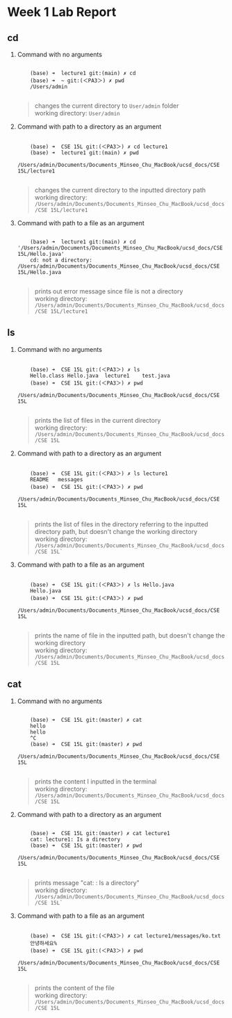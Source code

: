 # Week 1 Lab Report
## cd
<ol>
<li><p> Command with no arguments </p>
  <pre><code>
    (base) ➜  lecture1 git:(main) ✗ cd
    (base) ➜  ~ git:(＜PA3＞) ✗ pwd
    /Users/admin
  </code></pre>
</li>

<blockquote>
  changes the current directory to <code>User/admin</code> folder
 <br>working directory: <code>User/admin</code>
</blockquote>

<li><p> Command with path to a directory as an argument </p>
  <pre><code>
    (base) ➜  CSE 15L git:(＜PA3＞) ✗ cd lecture1                                                               
    (base) ➜  lecture1 git:(main) ✗ pwd
    /Users/admin/Documents/Documents_Minseo_Chu_MacBook/ucsd_docs/CSE 15L/lecture1
  </code></pre>
</li>

<blockquote>
  changes the current directory to the inputted directory path
  <br>working directory: <code>/Users/admin/Documents/Documents_Minseo_Chu_MacBook/ucsd_docs/CSE 15L/lecture1</code>
</blockquote>

<li><p> Command with path to a file as an argument </p>
  <pre><code>
    (base) ➜  lecture1 git:(main) ✗ cd '/Users/admin/Documents/Documents_Minseo_Chu_MacBook/ucsd_docs/CSE 15L/Hello.java'
    cd: not a directory: /Users/admin/Documents/Documents_Minseo_Chu_MacBook/ucsd_docs/CSE 15L/Hello.java
  </code></pre>
</li>

<blockquote>
  prints out error message since file is not a directory
  <br>working directory: <code>/Users/admin/Documents/Documents_Minseo_Chu_MacBook/ucsd_docs/CSE 15L/lecture1</code>
</blockquote>

</ol>

## ls
<ol>
<li><p> Command with no arguments </p>
  <pre><code>
    (base) ➜  CSE 15L git:(＜PA3＞) ✗ ls
    Hello.class Hello.java  lecture1    test.java
    (base) ➜  CSE 15L git:(＜PA3＞) ✗ pwd
    /Users/admin/Documents/Documents_Minseo_Chu_MacBook/ucsd_docs/CSE 15L
  </code></pre>
</li>

<blockquote>
  prints the list of files in the current directory
  <br>working directory: <code>/Users/admin/Documents/Documents_Minseo_Chu_MacBook/ucsd_docs/CSE 15L</code>
</blockquote>
  
<li><p> Command with path to a directory as an argument </p>
  <pre><code>
    (base) ➜  CSE 15L git:(＜PA3＞) ✗ ls lecture1
    README   messages
    (base) ➜  CSE 15L git:(＜PA3＞) ✗ pwd
    /Users/admin/Documents/Documents_Minseo_Chu_MacBook/ucsd_docs/CSE 15L
  </code></pre>
</li>

<blockquote>
  prints the list of files in the directory referring to the inputted directory path, but doesn't change the working directory
  <br>working directory: <code>/Users/admin/Documents/Documents_Minseo_Chu_MacBook/ucsd_docs/CSE 15L`</code>
</blockquote>
  
<li><p> Command with path to a file as an argument </p>
  <pre><code>
    (base) ➜  CSE 15L git:(＜PA3＞) ✗ ls Hello.java
    Hello.java
    (base) ➜  CSE 15L git:(＜PA3＞) ✗ pwd
    /Users/admin/Documents/Documents_Minseo_Chu_MacBook/ucsd_docs/CSE 15L
  </code></pre>
</li>

<blockquote>
  prints the name of file in the inputted path, but doesn't change the working directory
  <br>working directory: <code>/Users/admin/Documents/Documents_Minseo_Chu_MacBook/ucsd_docs/CSE 15L</code>
</blockquote>

</ol>

## cat
<ol>
<li><p> Command with no arguments </p>
  <pre><code>
    (base) ➜  CSE 15L git:(master) ✗ cat
    hello
    hello
    ^C
    (base) ➜  CSE 15L git:(master) ✗ pwd
    /Users/admin/Documents/Documents_Minseo_Chu_MacBook/ucsd_docs/CSE 15L
  </code></pre>
</li>

<blockquote>
  prints the content I inputted in the terminal
  <br>working directory: <code>/Users/admin/Documents/Documents_Minseo_Chu_MacBook/ucsd_docs/CSE 15L</code>
</blockquote>
  
<li><p> Command with path to a directory as an argument </p>
  <pre><code>
    (base) ➜  CSE 15L git:(master) ✗ cat lecture1
    cat: lecture1: Is a directory
    (base) ➜  CSE 15L git:(master) ✗ pwd                         
    /Users/admin/Documents/Documents_Minseo_Chu_MacBook/ucsd_docs/CSE 15L
  </code></pre>
</li>

<blockquote>
  prints message "cat: <directory name>: Is a directory"
  <br>working directory: <code>/Users/admin/Documents/Documents_Minseo_Chu_MacBook/ucsd_docs/CSE 15L`</code>
</blockquote>
  
<li><p> Command with path to a file as an argument </p>
  <pre><code>
    (base) ➜  CSE 15L git:(＜PA3＞) ✗ cat lecture1/messages/ko.txt
    안녕하세요%                
    (base) ➜  CSE 15L git:(＜PA3＞) ✗ pwd
    /Users/admin/Documents/Documents_Minseo_Chu_MacBook/ucsd_docs/CSE 15L
  </code></pre>
</li>

<blockquote>
  prints the content of the file
  <br>working directory: <code>/Users/admin/Documents/Documents_Minseo_Chu_MacBook/ucsd_docs/CSE 15L</code>
</blockquote>

</ol>
